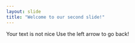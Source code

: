 ```yaml
---
layout: slide
title: "Welcome to our second slide!"
---
```

Your text is not nice
Use the left arrow to go back!
